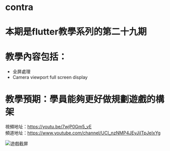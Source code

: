 # contra

# 本期是flutter教學系列的第二十九期

# 教學內容包括：
- 全屏處理
- Camera viewport full screen display
# 教學預期：學員能夠更好做規劃遊戲的構架
視頻地址：https://youtu.be/7wjP0Gm5_vE <br>
頻道地址：https://www.youtube.com/channel/UCI_nzNMP4JEyJiITpJeIxYg

![遊戲截屏](https://github.com/imperativelyfunctional/contra_fullscreen/blob/main/demo.gif)

